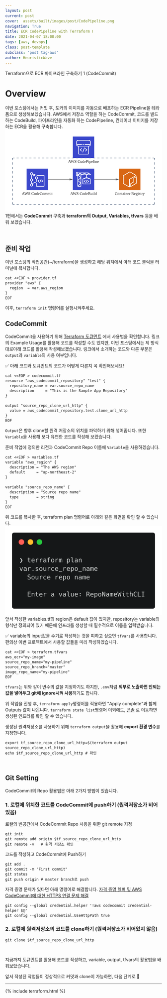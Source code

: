 ```yaml
---
layout: post
current: post
cover:  assets/built/images/post/CodePipeline.png
navigation: True
title: ECR CodePipeline with Terraform Ⅰ
date: 2021-04-07 18:00:00
tags: [aws, devops]
class: post-template
subclass: 'post tag-aws'
author: HeuristicWave
---
```


Terraform으로 ECR 파이프라인 구축하기 1 (CodeCommit)

# Overview

이번 포스팅에서는 커밋 후, 도커의 이미지를 자동으로 배포하는 ECR Pipeline을 테라폼으로 생성해보겠습니다.
AWS에서 저장소 역할을 하는 CodeCommit, 코드를 빌드하는 CodeBuild, 파이프라인을 자동화 하는 CodePipeline, 컨테이너 이미지를 저장하는 ECR을 활용해 구축합니다.
![CodePipeline](../../assets/built/images/post/CodePipeline.png)
1편에서는 **CodeCommit** 구축과 **terraform의 Output, Variables, tfvars** 등을 배워 보겠습니다.

<br>

## 준비 작업
이번 포스팅의 작업공간(~/terraform)을 생성하고 해당 위치에서 아래 코드 블럭을 터미널에 복사합니다.
```shell
cat <<EOF > provider.tf
provider "aws" {
  region  = var.aws_region
}
EOF
```
이후, `terraform init` 명령어를 실행시켜주세요.

## CodeCommit
CodeCommit을 사용하기 위해 [Terraform 도큐먼트](https://registry.terraform.io/providers/hashicorp/aws/latest/docs/resources/codecommit_repository) 에서 사용법을 확인합니다.
링크의 Example Usage를 활용해 코드를 작성할 수도 있지만, 이번 포스팅에서는 제 방식대로아래 코드를 활용해 작성해보겠습니다.
링크에서 소개하는 코드와 다른 부분은 `output`과 `variable`의 사용 여부입니다.

✅ 아래 코드와 도큐먼트의 코드가 어떻게 다른지 꼭 확인해보세요!
```shell
cat <<EOF > codecommit.tf
resource "aws_codecommit_repository" "test" {
  repository_name = var.source_repo_name
  description     = "This is the Sample App Repository"
}

output "source_repo_clone_url_http" {
  value = aws_codecommit_repository.test.clone_url_http
}
EOF
```
`Output`은 향후 clone할 원격 저장소의 위치를 파악하기 위해 넣어줍니다. 또한 `Variable`을 사용해 보다 유연한 코드를 작성해 보겠습니다.

준비 작업에 정의한 리전과 CodeCommit Repo 이름에 `Variable`을 사용하겠습니다.

```shell
cat <<EOF > variables.tf
variable "aws_region" {
  description = "The AWS region"
  default     = "ap-northeast-2"
}

variable "source_repo_name" {
  description = "Source repo name"
  type        = string
}
EOF
```
위 코드를 복사한 후, terraform plan 명령어로 아래와 같은 화면을 확인 할 수 있습니다.
![terraform plan](../../assets/built/images/post/plan.png)
앞서 작성한 variables.tf의 region은 default 값이 있지만, repository는 variable의 형식만 정의되어 있기 때문에 인프라를 생성할 때 필수적으로 이름을 입력받습니다.

✅ variable의 input값을 수기로 작성하는 것을 피하고 싶으면 `tfvars`를 사용합니다. 편의상 이번 프로젝트에서 사용할 값들을 미리 작성하겠습니다.
```shell
cat <<EOF > terraform.tfvars
aws_ecr="my-image"
source_repo_name="my-pipeline"
source_repo_branch="master"
image_repo_name="my-pipeline"
EOF
```
`tfvars`는 위와 같이 변수의 값을 지정하기도 하지만, `.env`처럼 **외부로 노출하면 안되는 값을 넣어두고 git에 ignore시켜 사용**하기도 합니다.

위 작업을 진행 후, `terraform apply`명령어를 적용하면 "Apply complete"과 함께 Outputs 값이 나옵니다.
`terraform state list`명령어 이외에도, [콘솔](https://console.aws.amazon.com/codecommit) 로 이동하면 생성된 인프라를 확인 할 수 있습니다.

생성된 원격저장소를 사용하기 위해 `terraform output`을 활용해 **export 환경 변수**를 지정합니다.

```shell
export tf_source_repo_clone_url_http=$(terraform output source_repo_clone_url_http)
echo $tf_source_repo_clone_url_http	# 확인
```

<br>

## Git Setting

CodeCommit의 Repo 활용법은 아래 2가지 방법이 있습니다.

### 1. 로컬에 위치한 코드를 CodeCommit에 push하기 (원격저장소가 비어있음)

로컬의 빈공간에서 CodeCommit Repo 사용을 위한 git remote 지정
```shell
git init
git remote add origin $tf_source_repo_clone_url_http
git remote -v   # 원격 저장소 확인
```
코드를 작성하고 CodeCommit에 Push하기
```shell
git add .
git commit -m "First commit"
git status
git push origin # master branch로 push
```

자격 증명 문제가 있다면 아래 명령어로 해결합니다. [자격 증명 헬퍼 및 AWS CodeCommit에 대한 HTTPS 연결 문제 해결](https://docs.aws.amazon.com/ko_kr/codecommit/latest/userguide/troubleshooting-ch.html)
```shell
git config --global credential.helper '!aws codecommit credential-helper $@'
git config --global credential.UseHttpPath true
```

### 2. 로컬에 원격저장소의 코드를 clone하기 (원격저장소가 비어있지 않음)

```shell
git clone $tf_source_repo_clone_url_http
```

<br>

지금까지 도큐먼트를 활용해 코드를 작성하고, variable, output, tfvars의 활용법을 배워보았습니다.

앞서 작성된 작업들이 정상적으로 커밋과 clone이 가능하면, 다음 단계로 🚀

---

{% include terraform.html %}

<br>